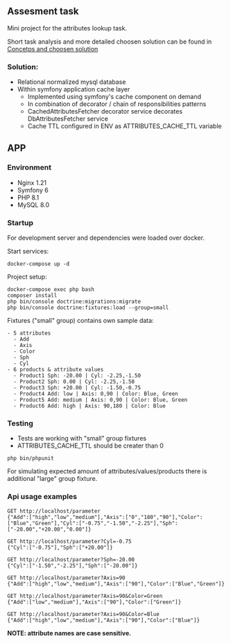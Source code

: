 ## Assesment task

Mini project for the attributes lookup task. 

Short task analysis and more detailed choosen solution can be found in [Concetps and choosen solution](CONCEPTS.md)

### Solution:
- Relational normalized mysql database
- Within symfony application cache layer 
  - Implemented using symfony's cache component on demand 
  - In combination of decorator / chain of responsibilities patterns
  - CachedAttributesFetcher decorator service decorates DbAttributesFetcher service
  - Cache TTL configured in ENV as ATTRIBUTES_CACHE_TTL variable

## APP

### Environment

- Nginx 1.21
- Symfony 6
- PHP 8.1
- MySQL 8.0

### Startup

For development server and dependencies were loaded over docker.

Start services:
```
docker-compose up -d
```

Project setup:

```
docker-compose exec php bash
composer install
php bin/console doctrine:migrations:migrate
php bin/console doctrine:fixtures:load --group=small
```

Fixtures ("small" group) contains own sample data:
```
- 5 attributes 
  - Add
  - Axis
  - Color
  - Sph
  - Cyl
- 6 products & attribute values
  - Product1 Sph: -20.00 | Cyl: -2.25,-1.50 
  - Product2 Sph: 0.00 | Cyl: -2.25,-1.50
  - Product3 Sph: +20.00 | Cyl: -1.50,-0.75
  - Product4 Add: low | Axis: 0,90 | Color: Blue, Green
  - Product5 Add: medium | Axis: 0,90 | Color: Blue, Green
  - Product6 Add: high | Axis: 90,180 | Color: Blue
```

### Testing
- Tests are working with "small" group fixtures
- ATTRIBUTES_CACHE_TTL should be creater than 0

```
php bin/phpunit
```

For simulating expected amount of attributes/values/products there is additional "large" group fixture.

### Api usage examples

```
GET http://localhost/parameter
{"Add":["high","low","medium"],"Axis":["0","180","90"],"Color":["Blue","Green"],"Cyl":["-0.75","-1.50","-2.25"],"Sph":["-20.00","+20.00","0.00"]}

GET http://localhost/parameter?Cyl=-0.75
{"Cyl":["-0.75"],"Sph":["+20.00"]}

GET http://localhost/parameter?Sph=-20.00
{"Cyl":["-1.50","-2.25"],"Sph":["-20.00"]}

GET http://localhost/parameter?Axis=90
{"Add":["high","low","medium"],"Axis":["90"],"Color":["Blue","Green"]}

GET http://localhost/parameter?Axis=90&Color=Green
{"Add":["low","medium"],"Axis":["90"],"Color":["Green"]}

GET http://localhost/parameter?Axis=90&Color=Blue
{"Add":["high","low","medium"],"Axis":["90"],"Color":["Blue"]}

```

**NOTE: attribute names are case sensitive.**